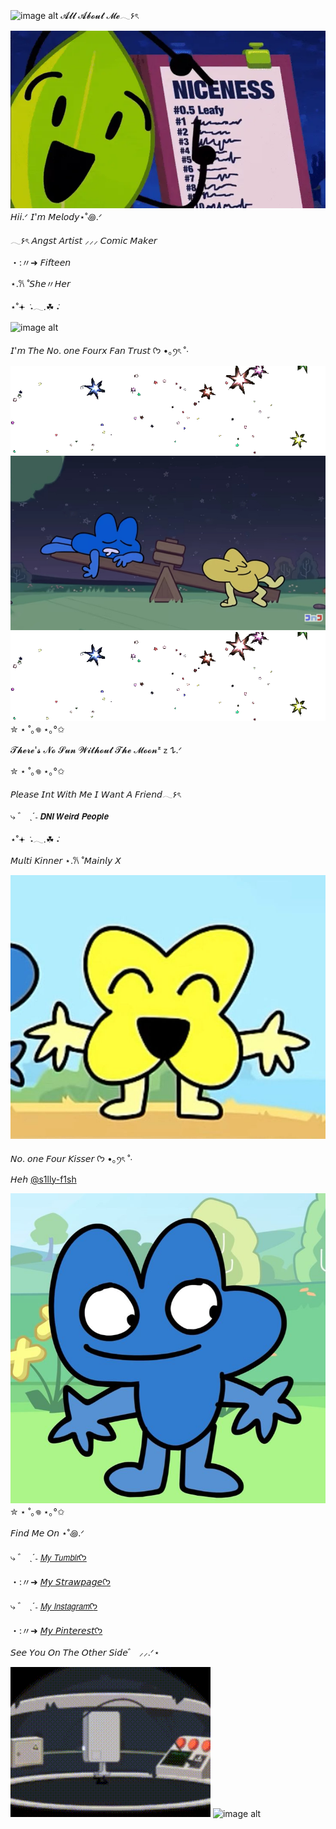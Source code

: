 ![image alt]()
𝓐𝓵𝓵 𝓐𝓫𝓸𝓾𝓽 𝓜𝓮𓂃۶ৎ

![image alt](tumblr_34db0efa70d074be8ebb509f5df396a4_fa50c81d_1280.gif)
𝘏𝘪𝘪.ᐟ  𝘐'𝘮 𝘔𝘦𝘭𝘰𝘥𝘺⋆˚꩜.ᐟ 

𓂃۶ৎ 𝘈𝘯𝘨𝘴𝘵 𝘈𝘳𝘵𝘪𝘴𝘵 ⸝⸝⸝ 𝘊𝘰𝘮𝘪𝘤 𝘔𝘢𝘬𝘦𝘳

・:〃➜ 𝘍𝘪𝘧𝘵𝘦𝘦𝘯

⋆.𐙚 ̊ 𝘚𝘩𝘦〃𝘏𝘦𝘳

⋆˚𖥔 ݁ ˖𓂃.☘︎ ݁˖

![image alt](Tumblr_l_603981401468152.gif)

𝘐'𝘮 𝘛𝘩𝘦 𝘕𝘰. 𝘰𝘯𝘦 𝘍𝘰𝘶𝘳𝘹 𝘍𝘢𝘯 𝘛𝘳𝘶𝘴𝘵 ᡣ𐭩 •｡ꪆৎ ˚⋅

![image alt](tumblr_800640c3eec23d5cc541926896e15f0b_1b77eec6_640.gif)
![image alt](tumblr_691a435e28bba2a85c7bbf811602a949_4b554385_1280.jpg)
![image alt](tumblr_800640c3eec23d5cc541926896e15f0b_1b77eec6_640.gif)
✮ ⋆ ˚｡𖦹 ⋆｡°✩

𝓣𝓱𝓮𝓻𝓮'𝓼 𝓝𝓸 𝓢𝓾𝓷 𝓦𝓲𝓽𝓱𝓸𝓾𝓽 𝓣𝓱𝓮 𝓜𝓸𝓸𝓷ᶻ 𝗓 𐰁.ᐟ

✮ ⋆ ˚｡𖦹 ⋆｡°✩

𝘗𝘭𝘦𝘢𝘴𝘦 𝘐𝘯𝘵 𝘞𝘪𝘵𝘩 𝘔𝘦 𝘐 𝘞𝘢𝘯𝘵 𝘈 𝘍𝘳𝘪𝘦𝘯𝘥𓂃۶ৎ

⤷ ゛ ˎˊ˗ 𝘿𝙉𝙄 𝙒𝙚𝙞𝙧𝙙 𝙋𝙚𝙤𝙥𝙡𝙚

⋆˚𖥔 ݁ ˖𓂃.☘︎ ݁˖

𝘔𝘶𝘭𝘵𝘪 𝘒𝘪𝘯𝘯𝘦𝘳 ⋆.𐙚 ̊ 𝘔𝘢𝘪𝘯𝘭𝘺 𝘟

![image alt](8e435b5c-4c33-4e9d-8bf2-db6289909e7d.jpeg)

𝘕𝘰. 𝘰𝘯𝘦 𝘍𝘰𝘶𝘳 𝘒𝘪𝘴𝘴𝘦𝘳 ᡣ𐭩 •｡ꪆৎ ˚⋅

𝘏𝘦𝘩 [@s1lly-f1sh](https://github.com/s1lly-f1sh)

![image alt](me.jpeg)
✮ ⋆ ˚｡𖦹 ⋆｡°✩

𝘍𝘪𝘯𝘥 𝘔𝘦 𝘖𝘯 ⋆˚꩜.ᐟ 

⤷ ゛ ˎˊ˗ [𝘔𝘺 𝘛𝘶𝘮𝘣𝘭𝘳ᡣ𐭩](https://www.tumblr.com/melodysal?source=share)

・:〃➜ [𝘔𝘺 𝘚𝘵𝘳𝘢𝘸𝘱𝘢𝘨𝘦ᡣ𐭩](https://melodysal.straw.page)

⤷ ゛ ˎˊ˗ [𝘔𝘺 𝘐𝘯𝘴𝘵𝘢𝘨𝘳𝘢𝘮ᡣ𐭩](https://www.instagram.com/melodysal47/)

・:〃➜ [𝘔𝘺 𝘗𝘪𝘯𝘵𝘦𝘳𝘦𝘴𝘵ᡣ𐭩](https://www.pinterest.com/melodysal47/)

𝘚𝘦𝘦 𝘠𝘰𝘶 𝘖𝘯 𝘛𝘩𝘦 𝘖𝘵𝘩𝘦𝘳 𝘚𝘪𝘥𝘦゛ ⸝⸝.ᐟ⋆

![image alt](tumblr_b3eb641147e30294c228f26d175cd3c2_f977a153_400.gif)
![image alt]()
